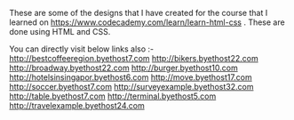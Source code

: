 These are some of the designs that I have created for the course that I learned on https://www.codecademy.com/learn/learn-html-css . These are done using HTML and CSS.

You can directly visit below links also :- 
http://bestcoffeeregion.byethost7.com
http://bikers.byethost22.com
http://broadway.byethost22.com
http://burger.byethost10.com
http://hotelsinsingapor.byethost6.com
http://move.byethost17.com
http://soccer.byethost7.com
http://surveyexample.byethost32.com
http://table.byethost7.com
http://terminal.byethost5.com
http://travelexample.byethost24.com

